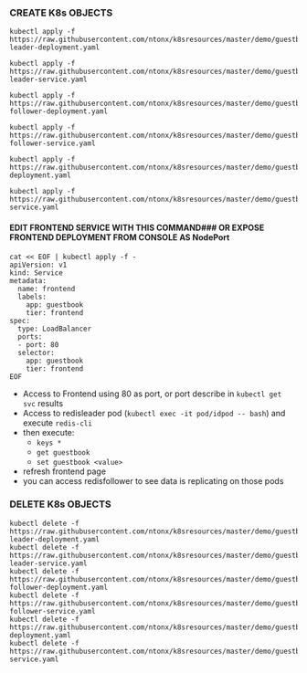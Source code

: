 
### CREATE K8s OBJECTS      

	kubectl apply -f https://raw.githubusercontent.com/ntonx/k8sresources/master/demo/guestbook/1_redis-leader-deployment.yaml
	
	kubectl apply -f https://raw.githubusercontent.com/ntonx/k8sresources/master/demo/guestbook/2_redis-leader-service.yaml
	
	kubectl apply -f https://raw.githubusercontent.com/ntonx/k8sresources/master/demo/guestbook/3_redis-follower-deployment.yaml
	
	kubectl apply -f https://raw.githubusercontent.com/ntonx/k8sresources/master/demo/guestbook/4_redis-follower-service.yaml
	
	kubectl apply -f https://raw.githubusercontent.com/ntonx/k8sresources/master/demo/guestbook/5_frontend-deployment.yaml
	
	kubectl apply -f https://raw.githubusercontent.com/ntonx/k8sresources/master/demo/guestbook/6_frontend-service.yaml

#### EDIT FRONTEND SERVICE WITH THIS COMMAND### OR EXPOSE FRONTEND DEPLOYMENT FROM CONSOLE AS NodePort

    cat << EOF | kubectl apply -f -
    apiVersion: v1
    kind: Service
    metadata:
      name: frontend
      labels:
        app: guestbook
        tier: frontend
    spec:
      type: LoadBalancer
      ports:
      - port: 80
      selector:
        app: guestbook
        tier: frontend
    EOF

* Access to Frontend using 80 as port, or port describe in `kubectl get svc` results
* Access to redisleader pod  (`kubectl exec -it pod/idpod -- bash`) and execute 
	`redis-cli`
* then execute:
	-	`keys *`
	-	`get guestbook`
	-	`set guestbook <value>`
* refresh frontend page 
* you can access redisfollower to see data is replicating on those pods 


### DELETE K8s OBJECTS 

	kubectl delete -f https://raw.githubusercontent.com/ntonx/k8sresources/master/demo/guestbook/1_redis-leader-deployment.yaml
	kubectl delete -f https://raw.githubusercontent.com/ntonx/k8sresources/master/demo/guestbook/2_redis-leader-service.yaml
	kubectl delete -f https://raw.githubusercontent.com/ntonx/k8sresources/master/demo/guestbook/3_redis-follower-deployment.yaml
	kubectl delete -f https://raw.githubusercontent.com/ntonx/k8sresources/master/demo/guestbook/4_redis-follower-service.yaml
	kubectl delete -f https://raw.githubusercontent.com/ntonx/k8sresources/master/demo/guestbook/5_frontend-deployment.yaml
	kubectl delete -f https://raw.githubusercontent.com/ntonx/k8sresources/master/demo/guestbook/6_frontend-service.yaml
